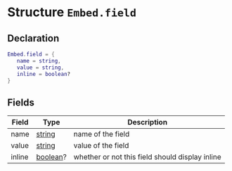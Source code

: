 
# Structure `Embed.field`





## Declaration

```lua
Embed.field = {
   name = string,
   value = string,
   inline = boolean?
}
```

## Fields

| Field | Type | Description |
| ----- | ---- |------------ |
| name | [string](https://www.lua.org/pil/2.4.html) | name of the field |
| value | [string](https://www.lua.org/pil/2.4.html) | value of the field |
| inline | [boolean](https://www.lua.org/pil/2.2.html)? | whether or not this field should display inline |



